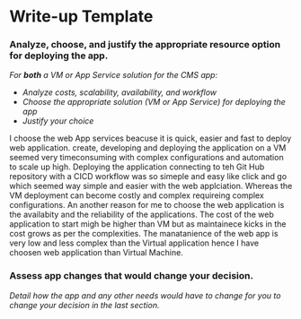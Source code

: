 # Write-up Template

### Analyze, choose, and justify the appropriate resource option for deploying the app.

*For **both** a VM or App Service solution for the CMS app:*
- *Analyze costs, scalability, availability, and workflow*
- *Choose the appropriate solution (VM or App Service) for deploying the app*
- *Justify your choice*

I choose the web App services beacuse it is quick, easier and fast to deploy web application. create, developing and deploying the application on a VM seemed very timeconsuming with complex configurations and automation to scale up high. 
Deploying the application connecting to teh Git Hub repository with a CICD workflow was so simeple and easy like click and go which seemed way simple and easier with the web applciation. Whereas the VM deployment can become costly and complex requireing complex configurations. An another reason for me to choose the web application is the availabity and the reliability of the applications. 
The cost of the web application to start migh be higher than VM but as maintainece kicks in the cost grows as per the complexities. The manatanience of the web app is very low and less complex than the Virtual application hence I have choosen web application than Virtual Machine. 

### Assess app changes that would change your decision.

*Detail how the app and any other needs would have to change for you to change your decision in the last section.* 
